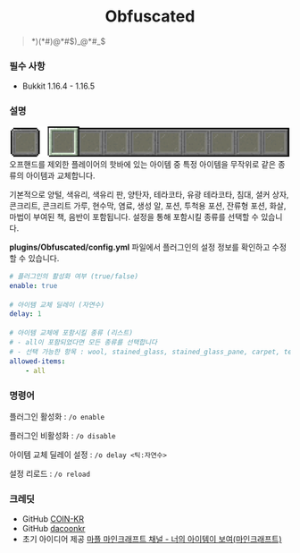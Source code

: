 ﻿<h1 align="center">Obfuscated</h1>

> $*)(*$#)@*#$)_@*#_$ 

### 필수 사항
- Bukkit 1.16.4 - 1.16.5

### 설명

![HotBar](/images/hotbar.png)<br>
오프핸드를 제외한 플레이어의 핫바에 있는 아이템 중 특정 아이템을 무작위로 같은 종류의 아이템과 교체합니다.

기본적으로 양털, 색유리, 색유리 판, 양탄자, 테라코타, 유광 테라코타, 침대, 셜커 상자, 콘크리트, 콘크리트 가루, 현수막, 염료, 생성 알, 포션, 투척용 포션, 잔류형 포션, 화살, 마법이 부여된 책, 음반이 포함됩니다.
설정을 통해 포함시킬 종류를 선택할 수 있습니다.

__plugins/Obfuscated/config.yml__ 파일에서 플러그인의 설정 정보를 확인하고 수정할 수 있습니다.

```yml
# 플러그인의 활성화 여부 (true/false)
enable: true

# 아이템 교체 딜레이 (자연수)
delay: 1

# 아이템 교체에 포함시킬 종류 (리스트)
# - all이 포함되었다면 모든 종류를 선택합니다
# - 선택 가능한 항목 : wool, stained_glass, stained_glass_pane, carpet, terracotta, glazed_terracotta, bed, shulker_box, concrete, concrete_powder, banner, dye, spawn_egg, potion, splash_potion, lingering_potion, tipped_arrow, enchanted_book, music_disc
allowed-items:
    - all
```

### 명령어

플러그인 활성화 :
```/o enable```

플러그인 비활성화 :
```/o disable```

아이템 교체 딜레이 설정 :
```/o delay <틱:자연수>```

설정 리로드 :
```/o reload```

### 크레딧
- GitHub [COIN-KR](https://github.com/COIN-KR)
- GitHub [dacoonkr](https://github.com/dacoonkr)
- 초기 아이디어 제공 [마플 마인크래프트 채널 - 너의 아이템이 보여(마인크래프트)](https://www.youtube.com/watch?v=C2KARkQc91g)
